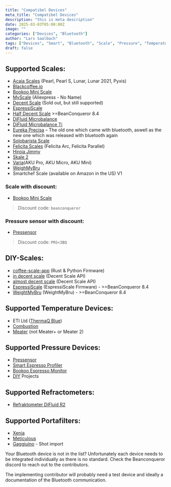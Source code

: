 ```yaml
---
title: "Compatibel Devices"
meta_title: "Compatibel Devices"
description: "this is meta description"
date: 2025-03-03T05:00:00Z
image: ""
categories: ["Devices", "Bluetooth"]
author: "Lars Saalbach"
tags: ["Devices", "Smart", "Bluetooth", "Scale", "Pressure", "Temperature"]
draft: false
---
```



## Supported Scales:

- [Acaia Scales](https://acaia.co/collections/coffee-scales) (Pearl, Pearl S, Lunar, Lunar 2021, Pyxis)
- [Blackcoffee.io](https://blackcoffee.io/)
- [Bookoo Mini Scale](https://bookoocoffee.com/)
- [MyScale](https://de.aliexpress.com/item/1005005916581185.html?gatewayAdapt=glo2deu) (Aliexpress - No Name)
- [Decent Scale](https://decentespresso.com/decentscale) (Sold out, but still supported) 
- [EspressiScale](https://www.espressiscale.com/)
- [Half Decent Scale](https://decentespresso.com/decentscale) >=BeanConqueror 8.4
- [DiFluid Microbalance](https://digitizefluid.com/pages/microbalance)
- [DiFluid Microbalance Ti](https://digitizefluid.com/products/microbalance-ti)
- [Eureka Precisa](https://www.espressissimo.de/eureka-digitale-espressowaage) – The old one which came with bluetooth, aswell as the new one which was released with bluetooth again
- [Solobarista Scale](https://e.tb.cn/h.T8XpZgftFC9NUTl?tk=pHsye1Ju0U9)
- [Felicita Scales](https://www.felicitacoffee.com/PRODUCT/3.html) (Felicita Arc, Felicita Parallel)
- [Hiroia Jimmy](https://www.hiroia.com/pages/jimmy)
- [Skale 2](https://skale.cc/en/)
- [Varia](https://www.variabrewing.com/collections/aku-new)(AKU Pro, AKU Micro, AKU Mini)
- [WeighMyBru](https://weighmybru.com/)
- Smartchef Scale (available on Amazon in the US) V1

### Scale with discount:

- [Bookoo Mini Scale](https://bookoocoffee.com/)

> Discount code: ```beanconqueror```

### Pressure sensor with discount:
- [Pressensor](https://pressensor.com/)

> Discount code: ```PRS<3BQ```

## DIY-Scales:

- [coffee-scale-app](https://github.com/beeb/coffee-scale-app/) (Rust & Python Firmware)
- [in decent scale](https://github.com/tommy-curl/inDecentScale/) (Decent Scale API)
- [almost decent scale](https://github.com/tadelv/almost-decent-scale) (Decent Scale API)
- [EspressiScale](https://www.espressiscale.com/) (EspressiScale Firmware) - >=BeanConqueror 8.4
- [WeightMyBru](https://github.com/031devstudios/weighmybru2) (WeightMyBru) - >=BeanConqueror 8.4


## Supported Temperature Devices:

- ETI Ltd ([ThermaQ Blue](https://thermometer.co.uk/bluetooth-thermometers/1220-1466-thermaq-blue-thermometer-monitors-temperature-remotely-5024368182791.html#/316-thermaq_blue_options-thermaq_blue_only))
- [Combustion](https://combustion.inc/)
- [Meater](https://www.meater.com/) (not Meater+ or Meater 2)


## Supported Pressure Devices:

- [Pressensor](https://pressensor.com/)
- [Smart Espresso Profiler](https://www.naked-portafilter.com/smart-espresso-profiler/)
- [Bookoo Espresso Monitor](https://bookoocoffee.com/)
- [DIY](https://github.com/wwong/OpenEspressoProfiler) Projects


## Supported Refractometers:

- [Refraktometer DiFluid R2](https://digitizefluid.com/pages/r2-extract)


## Supported Portafilters:

- [Xenia](https://www.xenia-espresso.de/en/)
- [Meticulous](https://meticuloushome.com/)
- [Gaggiuino](https://gaggiuino.github.io/) - Shot import


Your Bluetooth device is not in the list? Unfortunately each device needs to be integrated individually as there is no standard. Check the Beanconqueror discord to reach out to the contributors.

The implementing contributor will probably need a test device and ideally a documentation of the Bluetooth communication.
